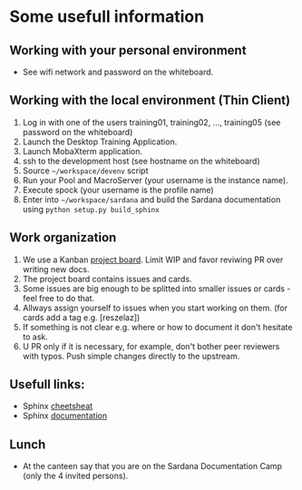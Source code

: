 # Some usefull information

## Working with your personal environment

* See wifi network and password on the whiteboard.

## Working with the local environment (Thin Client)

1. Log in with one of the users training01, training02, ..., training05 (see password on the whiteboard)
2. Launch the Desktop Training Application.
3. Launch MobaXterm application.
4. ssh to the development host (see hostname on the whiteboard)
5. Source `~/workspace/devenv` script
6. Run your Pool and MacroServer (your username is the instance name).
7. Execute spock (your username is the profile name)
8. Enter into `~/workspace/sardana` and build the Sardana documentation using `python setup.py build_sphinx`

## Work organization

1. We use a Kanban [project board](https://github.com/sardana-org/sardana/projects/1).
   Limit WIP and favor reviwing PR over writing new docs.
2. The project board contains issues and cards.
3. Some issues are big enough to be splitted into smaller issues or cards - feel free to do that.
4. Allways assign yourself to issues when you start working on them. (for cards add a tag e.g. \[reszelaz\])
5. If something is not clear e.g. where or how to document it don't hesitate to ask.
6. U PR only if it is necessary, for example, don't bother peer reviewers with typos.
   Push simple changes directly to the upstream.


## Usefull links:

* Sphinx [cheetsheat](https://matplotlib.org/sampledoc/cheatsheet.html)
* Sphinx [documentation](http://www.sphinx-doc.org/en/master/index.html)

## Lunch

* At the canteen say that you are on the Sardana Documentation Camp (only the 4 invited persons).
